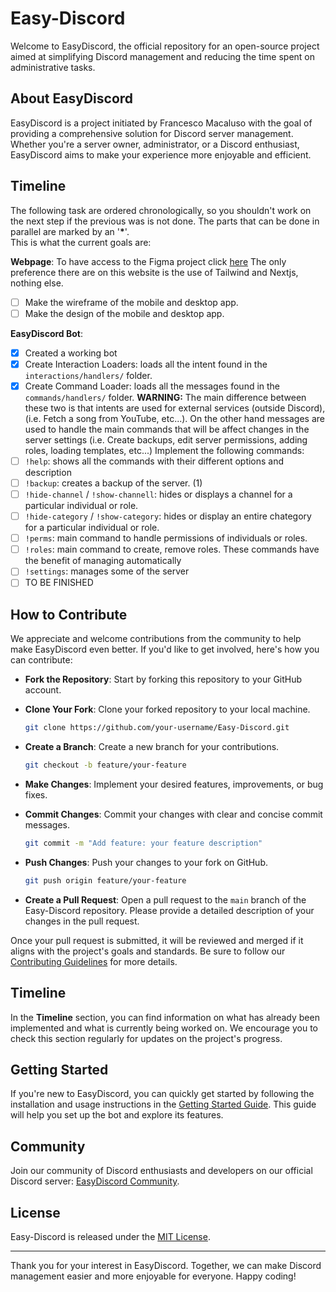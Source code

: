 # Easy-Discord

Welcome to EasyDiscord, the official repository for an open-source project aimed at simplifying Discord management and reducing the time spent on administrative tasks.

## About EasyDiscord

EasyDiscord is a project initiated by Francesco Macaluso with the goal of providing a comprehensive solution for Discord server management. Whether you're a server owner, administrator, or a Discord enthusiast, EasyDiscord aims to make your experience more enjoyable and efficient.

## Timeline
The following task are ordered chronologically, so you shouldn't work on the next step if the previous was is not done. The parts that can be done in parallel are marked by an '**\***'. <br>
This is what the current goals are:

**Webpage**:
To have access to the Figma project click [here](https://www.figma.com/file/CUFgIn8IB08OqN0sUSQJMz/Easy-Discord---0001---External?type=design&mode=design&t=D0rYs0AyHaDIPrcd-1)
The only preference there are on this website is the use of Tailwind and Nextjs, nothing else.
- [ ] Make the wireframe of the mobile and desktop app.
- [ ] Make the design of the mobile and desktop app.

**EasyDiscord Bot**:
- [x] Created a working bot
- [x] Create Interaction Loaders: loads all the intent found in the `interactions/handlers/` folder.
- [x] Create Command Loader: loads all the messages found in the `commands/handlers/` folder.
**WARNING:** The main difference between these two is that intents are used for external services (outside Discord), (i.e. Fetch a song from YouTube, etc...). On the other hand messages are used to
handle the main commands that will be affect changes in the server settings (i.e. Create backups, edit server permissions, adding roles, loading templates, etc...)
Implement the following commands:
- [ ] `!help`: shows all the commands with their different options and description
- [ ] `!backup`: creates a backup of the server. (1)
- [ ] `!hide-channel` / `!show-channell`: hides or displays a channel for a particular individual or role.
- [ ] `!hide-category` / `!show-category`: hides or display an entire chategory for a particular individual or role.
- [ ] `!perms`: main command to handle permissions of individuals or roles.
- [ ] `!roles`: main command to create, remove roles. These commands have the benefit of managing automatically
- [ ] `!settings`: manages some of the server
- [ ] TO BE FINISHED
## How to Contribute

We appreciate and welcome contributions from the community to help make EasyDiscord even better. If you'd like to get involved, here's how you can contribute:

- **Fork the Repository**: Start by forking this repository to your GitHub account.

- **Clone Your Fork**: Clone your forked repository to your local machine.

    ```bash
    git clone https://github.com/your-username/Easy-Discord.git
    ```

- **Create a Branch**: Create a new branch for your contributions.

    ```bash
    git checkout -b feature/your-feature
    ```

- **Make Changes**: Implement your desired features, improvements, or bug fixes.

- **Commit Changes**: Commit your changes with clear and concise commit messages.

    ```bash
    git commit -m "Add feature: your feature description"
    ```

- **Push Changes**: Push your changes to your fork on GitHub.

    ```bash
    git push origin feature/your-feature
    ```

- **Create a Pull Request**: Open a pull request to the `main` branch of the Easy-Discord repository. Please provide a detailed description of your changes in the pull request.

Once your pull request is submitted, it will be reviewed and merged if it aligns with the project's goals and standards. Be sure to follow our [Contributing Guidelines](CONTRIBUTING.md) for more details.

## Timeline

In the **Timeline** section, you can find information on what has already been implemented and what is currently being worked on. We encourage you to check this section regularly for updates on the project's progress.

## Getting Started

If you're new to EasyDiscord, you can quickly get started by following the installation and usage instructions in the [Getting Started Guide](docs/getting-started.md). This guide will help you set up the bot and explore its features.

## Community

Join our community of Discord enthusiasts and developers on our official Discord server: [EasyDiscord Community](https://discord.gg/easydiscord).

## License

Easy-Discord is released under the [MIT License](LICENSE).

---

Thank you for your interest in EasyDiscord. Together, we can make Discord management easier and more enjoyable for everyone. Happy coding!
